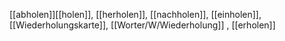 [[abholen]][[holen]], [[herholen]], [[nachholen]], [[einholen]], [[Wiederholungskarte]], [[Worter/W/Wiederholung]]
, [[erholen]]